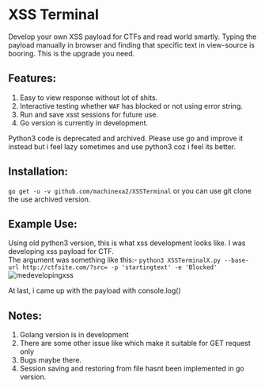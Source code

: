 # XSS Terminal

Develop your own XSS payload for CTFs and read world smartly. Typing the payload manually in browser and finding that specific text in view-source is booring. This is the upgrade you need.

## Features:
1. Easy to view response without lot of shits.
2. Interactive testing whether `WAF` has blocked or not using error string.
3. Run and save xsst sessions for future use.
4. Go version is currently in development.

Python3 code is deprecated and archived. Please use go and improve it instead but i feel lazy sometimes and use python3 coz i feel its better.

## Installation:
`go get -u -v github.com/machinexa2/XSSTerminal` or you can use git clone the use archived version.

## Example Use:
Using old python3 version, this is what xss development looks like. I was developing xss payload for CTF.  
The argument was something like this:- `python3 XSSTerminalX.py --base-url http://ctfsite.com/?src= -p 'startingtext' -e 'Blocked'`
![medevelopingxss](https://cdn.discordapp.com/attachments/741721459520438396/751493373587750962/unknown.png)  

At last, i came up with the payload with console.log()
## Notes:
1. Golang version is in development
2. There are some other issue like which make it suitable for GET request only
3. Bugs maybe there.
4. Session saving and restoring from file hasnt been implemented in go version.
